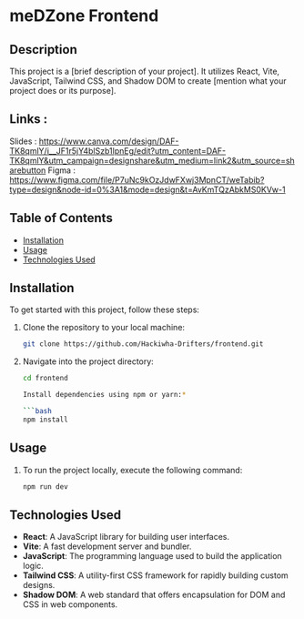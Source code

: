 # meDZone Frontend 

## Description

This project is a [brief description of your project]. It utilizes React, Vite, JavaScript, Tailwind CSS, and Shadow DOM to create [mention what your project does or its purpose].

## Links : 
Slides : https://www.canva.com/design/DAF-TK8qmlY/i__JF1r5jY4blSzb1lpnEg/edit?utm_content=DAF-TK8qmlY&utm_campaign=designshare&utm_medium=link2&utm_source=sharebutton
Figma : https://www.figma.com/file/P7uNc9kOzJdwFXwj3MpnCT/weTabib?type=design&node-id=0%3A1&mode=design&t=AvKmTQzAbkMS0KVw-1

## Table of Contents

- [Installation](#installation)
- [Usage](#usage)
- [Technologies Used](#technologies-used)

## Installation

To get started with this project, follow these steps:

1. Clone the repository to your local machine:

   ```bash
   git clone https://github.com/Hackiwha-Drifters/frontend.git

2. Navigate into the project directory:

   ```bash
   cd frontend

   Install dependencies using npm or yarn:*

   ```bash
   npm install

## Usage
1. To run the project locally, execute the following command:

    ```bash
    npm run dev

## Technologies Used

- **React**: A JavaScript library for building user interfaces.
- **Vite**: A fast development server and bundler.
- **JavaScript**: The programming language used to build the application logic.
- **Tailwind CSS**: A utility-first CSS framework for rapidly building custom designs.
- **Shadow DOM**: A web standard that offers encapsulation for DOM and CSS in web components.
